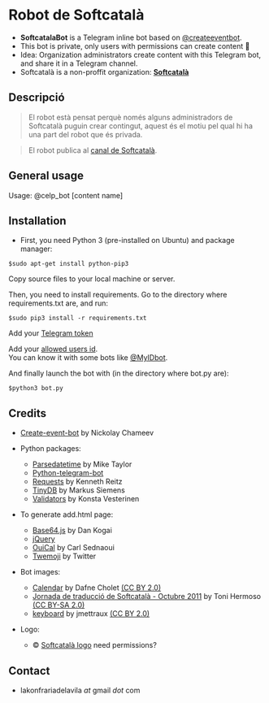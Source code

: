 # Robot de Softcatalà

* **SoftcatalaBot** is a Telegram inline bot based on [@createeventbot](https://telegram.me/createeventbot).
* This bot is private, only users with permissions can create content :closed_lock_with_key:
* Idea: Organization administrators create content with this Telegram bot, and share it in a Telegram channel.
* Softcatalà is a non-proffit organization: [**Softcatalà**](https://www.softcatala.org/) 

Descripció
----------

> El robot està pensat perquè només alguns administradors de Softcatalà puguin crear contingut, aquest és el motiu pel qual hi ha una part del robot que és privada.

> El robot publica al [canal de Softcatalà](https://telegram.me/CanalSoftcatala).

General usage
-------------

Usage: @celp_bot [content name]

Installation
------------

* First, you need Python 3 (pre-installed on Ubuntu) and package manager:
```
$sudo apt-get install python-pip3
```

Copy source files to your local machine or server.

Then, you need to install requirements. Go to the directory where requirements.txt are, and run:
```
$sudo pip3 install -r requirements.txt
```

Add your [Telegram token](https://github.com/Softcatala/SoftcatalaBot/blob/master/bot.py#L31)

Add your [allowed users id](https://github.com/Softcatala/SoftcatalaBot/blob/master/modules/commands.py#L181). <br/>You can know it with some bots like [@MyIDbot](http://telegram.me/myidbot).

And finally launch the bot with (in the directory where bot.py are):
```
$python3 bot.py
```

Credits
-------

* [Create-event-bot](https://github.com/lukaville/create-event-bot) by Nickolay Chameev

* Python packages:
  * [Parsedatetime](https://github.com/bear/parsedatetime) by Mike Taylor
  * [Python-telegram-bot](https://github.com/python-telegram-bot/python-telegram-bot)
  * [Requests](https://github.com/kennethreitz/requests) by Kenneth Reitz
  * [TinyDB](https://github.com/msiemens/tinydb/) by Markus Siemens
  * [Validators](https://github.com/kvesteri/validators) by Konsta Vesterinen

* To generate add.html page:
  * [Base64.js](https://github.com/dankogai/js-base64) by Dan Kogai
  * [jQuery](https://jquery.com/)
  * [OuiCal](https://github.com/carlsednaoui/add-to-calendar-buttons) by Carl Sednaoui
  * [Twemoji](https://github.com/twitter/twemoji) by Twitter

* Bot images:
  * [Calendar](https://www.flickr.com/photos/dafnecholet/5374200948/in/photolist-9bUbH3-3xU18-9Tjoap-9Tjo7V-3qMfSb-rUyG8-6hEsk-3qMfY7-76v1pT-5SLjF-5vZnPr-bR4TB-2aNjrB-5jLKHc-7AC132-8QQ8K3-5U7uqn-9akFr6-9gZGC3-5r3sad-5r2wbo-5r2wGm-5r3nKN-5r3uYS-5r3uvA-sY9ob-aYAHs-cT9Bh-fgYtmY-9dQRes-5RHQEm-zBgjg-vj3yV-ymHeT-g8K8bv-7baY6F-aGRbBg-6hByqe-5r3rBf-5qY2DH-5r3tBY-5qY8AB-qm28Qn-5qY9ut-5qY3yF-5qYb28-rL7o8-5r2x8f-5qY85t-5NEAjs) by Dafne Cholet [(CC BY 2.0)](https://creativecommons.org/licenses/by/2.0/)
  * [Jornada de traducció de Softcatalà - Octubre 2011](https://m.flickr.com/#/photos/toniher/6268729872/in/search_QM_q_IS_Softcatal%C3%A0) by Toni Hermoso [(CC BY-SA 2.0)](https://creativecommons.org/licenses/by-sa/2.0/)
  * [keyboard](https://www.flickr.com/photos/jmettraux/5220192413/in/photolist-8XhRkt-5Wtibx-rmDdQY-bGGgo-a3zVtP-37eaR2-7qaBDG-9gN6ie-9BVHwp-qjWP6s-37iJVd-37eoTa-c28AgE-cwLmpd-6xVWmH-8RTE2g-sgf2sQ-rmDfcL-tfS3xJ-tfTcFJ-xNNHo6-bvVDie-atqZco-wR9Mt9-o4EsFw-bJVsqi-5ioxWq-569niC-6dYoeL-9HSWiz-bFxRCV-5tWxwf-5tWxV3-5ruKUB-5C1JTQ-7FpHQ2-7x7o1q-f9k3W7-6dUeti-jGGjMu-d8atD7-5tSaJe-sAsgP5-e76Sjz-9BVHmk-8jqLdc-6sHJFL-g9FyfG-6aGnjW-DWtde) by jmettraux [(CC BY 2.0)](https://creativecommons.org/licenses/by/2.0/)

* Logo:
  * :copyright: [Softcatalà logo]() need permissions?

Contact
-------

* lakonfrariadelavila *at* gmail *dot* com
